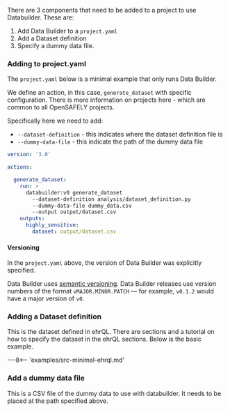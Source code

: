 There are 3 components that need to be added to a project to use 
Databuilder. These are:

1. Add Data Builder to a `project.yaml`
2. Add a Dataset definition
3. Specify a dummy data file. 

### Adding to project.yaml
The `project.yaml` below is a minimal example that only runs Data
Builder. 

We define an action, in this case, `generate_dataset` with specific configuration. 
There is more information on projects here - which are common to all OpenSAFELY 
projects. 

Specifically here we need to add:

- `--dataset-definition` - this indicates where the dataset definition file is 
- `--dummy-data-file` - this indicate the path of the dummy data file

```yaml title="Minimal Data Builder project YAML example"
version: '3.0'

actions:

  generate_dataset:
    run: >
      databuilder:v0 generate_dataset
        --dataset-definition analysis/dataset_definition.py
        --dummy-data-file dummy_data.csv
        --output output/dataset.csv
    outputs:
      highly_sensitive:
        dataset: output/dataset.csv
```
#### Versioning

In the `project.yaml` above, the version of Data
Builder was explicitly specified.

Data Builder uses [semantic versioning](https://semver.org/). Data
Builder releases use version numbers of the format `vMAJOR.MINOR.PATCH`
— for example, `v0.1.2` would have a major version of `v0`.

### Adding a Dataset definition
This is the dataset defined in ehrQL. There are sections and a tutorial 
on how to specify the dataset in the ehrQL sections. Below is the basic 
example.

---8<-- 'examples/src-minimal-ehrql.md'

### Add a dummy data file
This is a CSV file of the dummy data to use with databuilder. It needs to 
be placed at the path specified above. 


